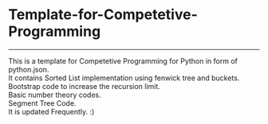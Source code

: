 # Template-for-Competetive-Programming
<hr>
This is a template for Competetive Programming for Python in form of python.json.<br>
It contains Sorted List implementation using fenwick tree and buckets.<br>
Bootstrap code to increase the recursion limit.<br>
Basic number theory codes.<br>
Segment Tree Code.<br>
It is updated Frequently. :) 
